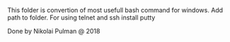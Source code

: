 This folder is convertion of most usefull bash command for windows.
Add path to folder.
For using telnet and ssh install putty

Done by Nikolai Pulman @ 2018